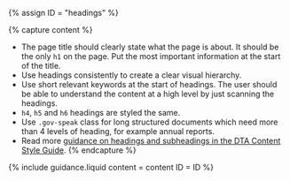 {% assign ID = "headings" %}

{% capture content %}
- The page title should clearly state what the page is about. It should be the only `h1` on the page. Put the most important information at the start of the title.
- Use headings consistently to create a clear visual hierarchy.
- Use short relevant keywords at the start of headings. The user should be able to understand the content at a high level by just scanning the headings.
- `h4`, `h5` and `h6` headings are styled the same.
- Use `.gov-speak` class for long structured documents which need more than 4 levels of heading, for example annual reports.
- Read more <a href="http://content-style-guide.apps.staging.digital.gov.au/az-indexes/h.html#headings-and-subheadings" rel="external">guidance on headings and subheadings in the DTA Content Style Guide</a>.
{% endcapture %}

{% include guidance.liquid  content = content  ID = ID %}
